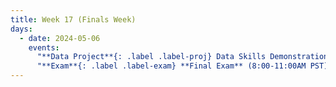 ```yaml
---
title: Week 17 (Finals Week)
days:
  - date: 2024-05-06
    events:
      "**Data Project**{: .label .label-proj} Data Skills Demonstration Part III (Due 12:00 PM PST, noon)":
      "**Exam**{: .label .label-exam} **Final Exam** (8:00-11:00AM PST)":
---
```

